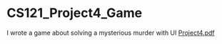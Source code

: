 # CS121_Project4_Game
I wrote a game about solving a mysterious murder with UI
[Project4.pdf](https://github.com/Elle-Wen/CS121_Project4_Game/files/9562962/Project4.pdf)
